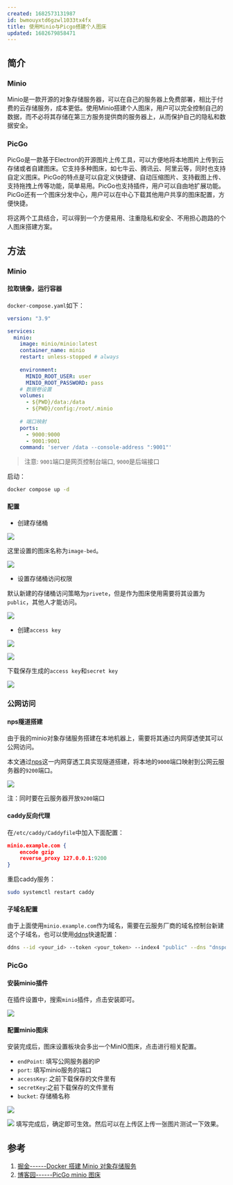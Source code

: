 ```yaml
---
created: 1682573131987
id: bwmouyxtd6gzwl1033tx4fx
title: 使用Minio与Picgo搭建个人图床
updated: 1682679858471
---
```


## 简介
### Minio
Minio是一款开源的对象存储服务器，可以在自己的服务器上免费部署，相比于付费的云存储服务，成本更低。使用Minio搭建个人图床，用户可以完全控制自己的数据，而不必将其存储在第三方服务提供商的服务器上，从而保护自己的隐私和数据安全。

### PicGo
PicGo是一款基于Electron的开源图片上传工具，可以方便地将本地图片上传到云存储或者自建图床。它支持多种图床，如七牛云、腾讯云、阿里云等，同时也支持自定义图床。PicGo的特点是可以自定义快捷键、自动压缩图片、支持截图上传、支持拖拽上传等功能，简单易用。PicGo也支持插件，用户可以自由地扩展功能。PicGo还有一个图床分发中心，用户可以在中心下载其他用户共享的图床配置，方便快捷。

将这两个工具结合，可以得到一个方便易用、注重隐私和安全、不用担心跑路的个人图床搭建方案。

## 方法

### Minio

#### 拉取镜像，运行容器

`docker-compose.yaml`如下：

``` yaml 
version: "3.9"

services:
  minio:
    image: minio/minio:latest
    container_name: minio
    restart: unless-stopped # always
    
    environment:
      MINIO_ROOT_USER: user
      MINIO_ROOT_PASSWORD: pass
    # 数据卷设置
    volumes:
      - ${PWD}/data:/data
      - ${PWD}/config:/root/.minio
    
    # 端口映射
    ports:
      - 9000:9000
      - 9001:9001
    command: 'server /data --console-address ":9001"'
```

> 注意: `9001`端口是网页控制台端口, `9000`是后端接口

启动：

``` bash
docker compose up -d
```

#### 配置

-   创建存储桶

![](https://minio.kevin2li.top/image-bed/Snipaste_2023-04-27_13-29-34.png)

这里设置的图床名称为`image-bed`。

![](https://minio.kevin2li.top/image-bed/20230427143555.png)

-   设置存储桶访问权限

默认新建的存储桶访问策略为`privete`，但是作为图床使用需要将其设置为`public`，其他人才能访问。

![](https://minio.kevin2li.top/image-bed/20230427142129.png)

-   创建`access key`

![](https://minio.kevin2li.top/image-bed/Snipaste_2023-04-27_13-30-31.png)

![](https://minio.kevin2li.top/image-bed/Snipaste_2023-04-27_13-31-52.png)

下载保存生成的`access key`和`secret key`

![](https://minio.kevin2li.top/image-bed/Snipaste_2023-04-27_13-32-44.png)

### 公网访问

#### nps隧道搭建

由于我的minio对象存储服务搭建在本地机器上，需要将其通过内网穿透使其可以公网访问。

本文通过[nps](https://github.com/ehang-io/nps)这一内网穿透工具实现隧道搭建，将本地的`9000`端口映射到公网云服务器的`9200`端口。

![](https://minio.kevin2li.top/image-bed/20230427144720.png)

注：同时要在云服务器开放`9200`端口

#### caddy反向代理

在`/etc/caddy/Caddyfile`中加入下面配置：

``` json
minio.example.com {
    encode gzip
    reverse_proxy 127.0.0.1:9200
}
```

重启caddy服务：

``` bash
sudo systemctl restart caddy
```

#### 子域名配置

由于上面使用`minio.example.com`作为域名，需要在云服务厂商的域名控制台新建这个子域名，也可以使用[ddns](https://github.com/NewFuture/DDNS)快速配置：

``` bash
ddns --id <your_id> --token <your_token> --index4 "public" --dns "dnspod" --ipv4 "minio.example.com"
```

### PicGo

#### 安装minio插件

在插件设置中，搜索`minio`插件，点击安装即可。

![](https://minio.kevin2li.top/image-bed/20230427144902.png)

#### 配置minio图床
安装完成后，图床设置板块会多出一个MinIO图床，点击进行相关配置。 
- `endPoint`: 填写公网服务器的IP 
- `port`: 填写minio服务的端口 
- `accessKey`: 之前下载保存的文件里有 
- `secretKey`:之前下载保存的文件里有 
- `bucket`: 存储桶名称

![](https://minio.kevin2li.top/image-bed/20230427145101.png)

![](https://minio.kevin2li.top/image-bed/20230427145151.png)
填写完成后，确定即可生效。然后可以在上传区上传一张图片测试一下效果。

## 参考

1.  [掘金------Docker 搭建 Minio 对象存储服务](https://juejin.cn/post/7203258813893345340)
2.  [博客园------PicGo minio 图床](https://www.cnblogs.com/mikemhm/p/16160988.html)
